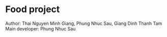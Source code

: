 # Food project
Author: Thai Nguyen Minh Giang, Phung Nhuc Sau, Giang Dinh Thanh Tam
Main developer: Phung Nhuc Sau
